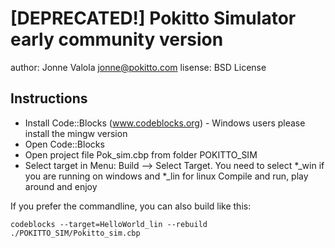 # [DEPRECATED!] Pokitto Simulator early community version

author:   Jonne Valola <jonne@pokitto.com>
lisense:  BSD License

## Instructions

- Install Code::Blocks (www.codeblocks.org) - Windows users please install the mingw version
- Open Code::Blocks
- Open project file Pok_sim.cbp from folder POKITTO_SIM
- Select target in Menu: Build --> Select Target. You need to select *_win if you are running on windows and *_lin for linux
Compile and run, play around and enjoy


If you prefer the commandline, you can also build like this:
```
codeblocks --target=HelloWorld_lin --rebuild ./POKITTO_SIM/Pokitto_sim.cbp
```


